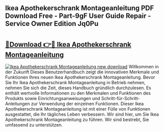 ## Ikea Apothekerschrank Montageanleitung PDF Download Free - Part-9gF User Guide Repair - Service Owner Edition Jq0Pu

# <h2><a href="http://df8y7w.blite.top/?on=Ikea+Apothekerschrank+Montageanleitung">🔗Download 👉🔴 Ikea Apothekerschrank Montageanleitung</a></h2>

[![Ikea Apothekerschrank Montageanleitung new download](https://i.imgur.com/lujVjoI.png)](http://df8y7w.blite.top/?on=Ikea+Apothekerschrank+Montageanleitung)
Willkommen in der Zukunft Dieses Benutzerhandbuch zeigt die innovativen Merkmale und Funktionen Ihres neuen Ikea Apothekerschrank Montageanleitung. Bevor Sie Ihr Ikea Apothekerschrank Montageanleitung in Betrieb nehmen, nehmen Sie sich die Zeit, dieses Handbuch gründlich durchzulesen. Es enthält wertvolle Informationen zu den Merkmalen und Funktionen des Produkts sowie Einrichtungsanweisungen und Schritt-für-Schritt-Anleitungen zur Verwendung der einzelnen Funktionen. Dieser Ikea Apothekerschrank Montageanleitung ist mit einer Fülle von Funktionen ausgestattet, die Ihr tägliches Leben verbessern. Wir sind hier, um Sie Ikea Apothekerschrank Montageanleitung zu führen. Wir sind bestrebt, Sie umfassend zu unterstützen.
